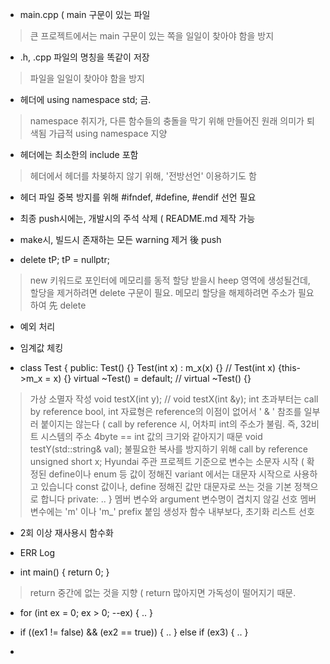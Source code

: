 - main.cpp ( main 구문이 있는 파일
> 큰 프로젝트에서는 main 구문이 있는 쪽을 일일이 찾아야 함을 방지


- .h, .cpp 파일의 명칭을 똑같이 저장
> 파일을 일일이 찾아야 함을 방지


- 헤더에 using namespace std; 금.
> namespace 취지가, 다른 함수들의 충돌을 막기 위해 만들어진 원래 의미가 퇴색됨
> 가급적 using namespace 지양


- 헤더에는 최소한의 include 포함
> 헤더에서 헤더를 차봊하지 않기 위해, '전방선언' 이용하기도 함


- 헤더 파일 중복 방지를 위해 #ifndef, #define, #endif 선언 필요


- 최종 push시에는, 개발시의 주석 삭제 ( README.md 제작 가능


- make시, 빌드시 존재하는 모든 warning 제거 後 push

- delete tP;
  tP = nullptr;
> new 키워드로 포인터에 메모리를 동적 할당 받을시 heep 영역에 생성될건데, 할당을 제거하려면 delete 구문이 필요. 메모리 할당을 해제하려면 주소가 필요하여 先 delete


- 예외 처리


- 임계값 체킹


- class Test {
  public:
      Test() {}
      Test(int x) : m_x(x) {} // Test(int x) {this->m_x = x) {}
      virtual ~Test() = default; // virtual ~Test() {}
> 가상 소멸자 작성
      void testX(int y); // void testX(int &y);
> int 초과부터는 call by reference
> bool, int 자료형은 reference의 이점이 없어서 ' & ' 참조를 일부러 붙이지는 않는다 ( call by reference 시, 어차피 int의 주소가 불림. 즉, 32비트 시스템의 주소  4byte == int 값의 크기와 같아지기 때문
      void testY(std::string& val);
> 불필요한 복사를 방지하기 위해 call by reference
      unsigned short x;
> Hyundai 주관 프로젝트 기준으로 변수는 소문자 시작 ( 확정된 define이나 enum 등 값이 정해진 variant 에서는 대문자 시작으로 사용하고 있습니다
> const 값이나, define 정해진 값만 대문자로 쓰는 것을 기본 정책으로 합니다
  private:
      ..
  }
> 멤버 변수와 argument 변수명이 겹치지 않길 선호
> 멤버 변수에는 'm' 이나 'm_' prefix 붙임
> 생성자 함수 내부보다, 초기화 리스트 선호


- 2회 이상 재사용시 함수화


- ERR Log


- int main() { return 0; }
> return 중간에 없는 것을 지향 ( return 많아지면 가독성이 떨어지기 때문.


- for (int ex = 0; ex > 0; --ex) {
      ..
  }


- if ((ex1 != false) && (ex2 == true)) {
      ..
  } else if (ex3) {
      ..
  }


- 
